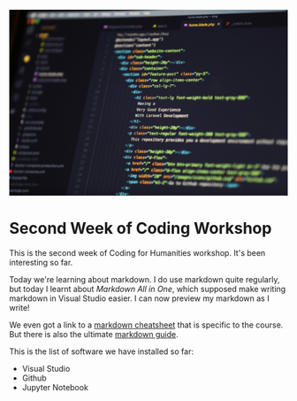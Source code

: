 ![coding](coding.jpg)
# Second Week of Coding Workshop
This is the second week of Coding for Humanities workshop. It's been interesting so far.

Today we're learning about markdown. I do use markdown quite regularly, but today I learnt about *Markdown All in One*, which supposed make writing markdown in Visual Studio easier. I can now preview my markdown as I write!

We even got a link to a [markdown cheatsheet](https://dh-coding-docs.netlify.app/workshop-i/markdown-reference/) that is specific to the course. But there is also the ultimate [markdown guide](https://www.markdownguide.org/basic-syntax/).

This is the list of software we have installed so far:
- Visual Studio
- Github
- Jupyter Notebook